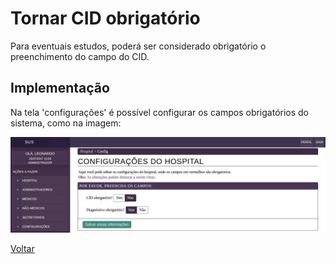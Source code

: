# Tornar CID obrigatório

Para eventuais estudos, poderá ser considerado obrigatório o preenchimento do campo do CID.

## Implementação

Na tela 'configurações' é possível configurar os campos obrigatórios do sistema, como na imagem:

![Tela](./img/obrigatorio.jpeg?raw=true)

[Voltar](../README.md)